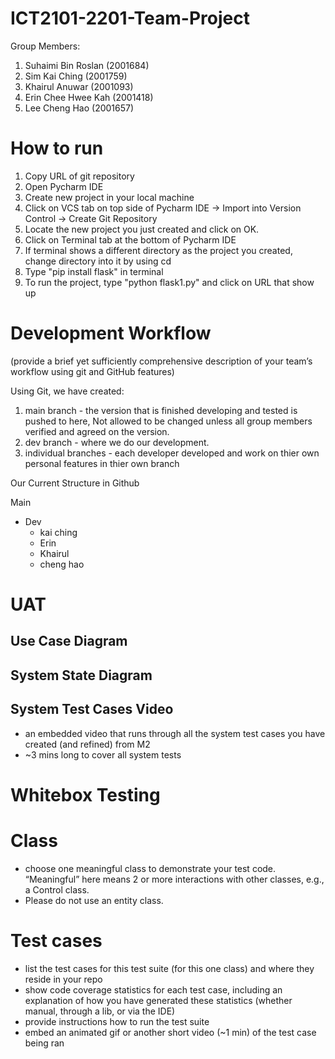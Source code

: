 # ICT2101-2201-Team-Project
Group Members: 

  1. Suhaimi Bin Roslan (2001684)
  2. Sim Kai Ching (2001759)
  3. Khairul Anuwar (2001093)
  4. Erin Chee Hwee Kah (2001418)
  5. Lee Cheng Hao (2001657)

# How to run
1. Copy URL of git repository
2. Open Pycharm IDE
3. Create new project in your local machine
4. Click on VCS tab on top side of Pycharm IDE -> Import into Version Control -> Create Git Repository
5. Locate the new project you just created and click on OK.
6. Click on Terminal tab at the bottom of Pycharm IDE
7. If terminal shows a different directory as the project you created, change directory into it by using cd <directory to project>
8. Type "pip install flask" in terminal
9. To run the project, type "python flask1.py" and click on URL that show up

# Development Workflow
(provide a brief yet sufficiently comprehensive description of your team’s workflow using git and GitHub features)

Using Git, we have created:
1) main branch - the version that is finished developing and tested is pushed to here, Not allowed to be changed unless all group members verified and agreed on the version.
2) dev branch - where we do our development.
3) individual branches - each developer developed and work on thier own personal features in thier own branch

Our Current Structure in Github

Main
- Dev
  - kai ching
  - Erin
  - Khairul
  - cheng hao


# UAT 
## Use Case Diagram

## System State Diagram

## System Test Cases Video
- an embedded video that runs through all the system test cases you have created (and refined) from M2
- ~3 mins long to cover all system tests

# Whitebox Testing
# Class
- choose one meaningful class to demonstrate your test code. “Meaningful” here means 2 or more interactions with other classes, e.g., a Control class. 
- Please do not use an entity class.

# Test cases
- list the test cases for this test suite (for this one class) and where they reside in your repo
- show code coverage statistics for each test case, including an explanation of how you have generated these statistics (whether manual, through a lib, or via the IDE)
- provide instructions how to run the test suite
- embed an animated gif or another short video (~1 min) of the test case being ran
